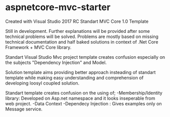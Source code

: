# aspnetcore-mvc-starter

Created with Visual Studio 2017 RC Standart MVC Core 1.0 Template

Still in development. Further explanations will be provided after some technical problems will be solved. Problems are mostly based on missing technical documentation and half baked solutions in context of .Net Core Framework + MVC Core library.



Standart Visual Studio Mvc project template creates confusion especially on the subjects "Dependency Injection" and Model.

Solution template aims providing better approach insteading of standart template while making easy understanding and comprehension of developing loosyl coupled solution.

Standart template creates confusion on the using of;
-Membership/Identity library: Developed on Asp.net namespace and it looks inseperable from web project.
-Data Context
-Dependecy Injection : Gives examples only on Message service.
